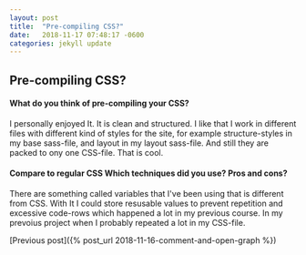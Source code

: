 ```yaml
---
layout: post
title:  "Pre-compiling CSS?"
date:   2018-11-17 07:48:17 -0600
categories: jekyll update
---
```

## Pre-compiling CSS?

#### What do you think of pre-compiling your CSS?
I personally enjoyed It. It is clean and structured. I like that I work in different files with different kind of styles for the site, for example structure-styles in my base sass-file, and layout in my layout sass-file. And still they are packed to ony one CSS-file. That is cool.

#### Compare to regular CSS Which techniques did you use? Pros and cons?
There are something called variables that I've been using that is different from CSS. With It I could store resusable values to prevent repetition and excessive code-rows which happened a lot in my previous course. In my prevoius project when I probably repeated a lot in my CSS-file.





[Previous post]({% post_url 2018-11-16-comment-and-open-graph %})
